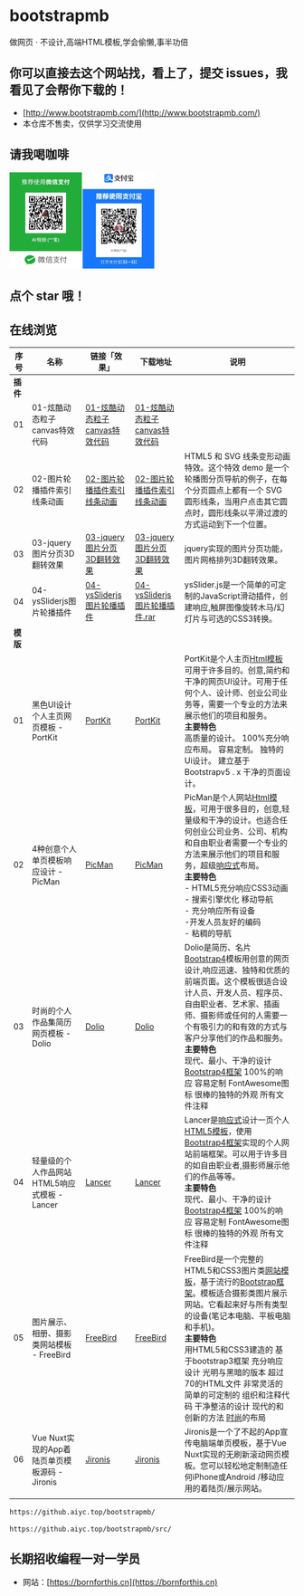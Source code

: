 # bootstrapmb
做网页 · 不设计,高端HTML模板,学会偷懒,事半功倍

## 你可以直接去这个网站找，看上了，提交 issues，我看见了会帮你下载的！

- [http://www.bootstrapmb.com/](http://www.bootstrapmb.com/)
- 本仓库不售卖，仅供学习交流使用

## 请我喝咖啡

<img src="./README.assets/image-20221120111532262.png" alt="image-20221120111532262" style="zoom:25%;" />





## 点个 star 哦！



## 在线浏览

| 序号     | 名称                                          | 链接「效果」                                                 | 下载地址                                                     | 说明                                                         |
| -------- | --------------------------------------------- | ------------------------------------------------------------ | ------------------------------------------------------------ | ------------------------------------------------------------ |
| **插件** |                                               |                                                              |                                                              |                                                              |
| 01       | 01-炫酷动态粒子canvas特效代码                 | [01-炫酷动态粒子canvas特效代码](https://github.aiyc.top/bootstrapmb/01-炫酷动态粒子canvas特效代码/demo) | [01-炫酷动态粒子canvas特效代码](https://github.aiyc.top/bootstrapmb/src/01-%E7%82%AB%E9%85%B7%E5%8A%A8%E6%80%81%E7%B2%92%E5%AD%90canvas%E7%89%B9%E6%95%88%E4%BB%A3%E7%A0%81.rar) |                                                              |
| 02       | 02-图片轮播插件索引线条动画                   | [02-图片轮播插件索引线条动画](https://github.aiyc.top/bootstrapmb/02-图片轮播插件索引线条动画) | [02-图片轮播插件索引线条动画](https://github.aiyc.top/bootstrapmb/src/02-图片轮播插件索引线条动画.rar) | HTML5 和 SVG 线条变形动画特效。这个特效 demo 是一个轮播图分页导航的例子，在每个分页圆点上都有一个 SVG 圆形线条，当用户点击其它圆点时，圆形线条以平滑过渡的方式运动到下一个位置。 |
| 03       | 03-jquery图片分页3D翻转效果                   | [03-jquery图片分页3D翻转效果](https://github.aiyc.top/bootstrapmb/03-jquery图片分页3D翻转效果) | [03-jquery图片分页3D翻转效果](https://github.aiyc.top/bootstrapmb/src/03-jquery图片分页3D翻转效果.zip) | jquery实现的图片分页功能，图片网格排列3D翻转效果。           |
| 04       | 04-ysSliderjs图片轮播插件                     | [04-ysSliderjs图片轮播插件](https://github.aiyc.top/bootstrapmb/04-ysSliderjs图片轮播插件) | [04-ysSliderjs图片轮播插件.rar](https://github.aiyc.top/bootstrapmb/src/04-ysSliderjs图片轮播插件.rar) | ysSlider.js是一个简单的可定制的JavaScript滑动插件，创建响应,触屏图像旋转木马/幻灯片与可选的CSS3转换。 |
| **模版** |                                               |                                                              |                                                              |                                                              |
| 01       | 黑色UI设计个人主页网页模板 - PortKit          | [PortKit](https://github.aiyc.top/bootstrapmb/muban/PortKit/PortKit/) | [PortKit](https://github.aiyc.top/bootstrapmb/muban/PortKit/PortKit.rar) | PortKit是个人主页[Html模板](http://www.bootstrapmb.com/tag/htmlmoban)可用于许多目的。创意,简约和干净的网页UI设计。可用于任何个人、设计师、创业公司业务等，需要一个专业的方法来展示他们的项目和服务。<br />**主要特色**<br />高质量的设计。 100%充分响应布局。 容易定制。 独特的Ui设计。 建立基于Bootstrapv5 . x 干净的页面设计。 |
| 02       | 4种创意个人单页模板响应设计 - PicMan          | [PicMan](https://github.aiyc.top/bootstrapmb/muban/PicMan/PicMan) | [PicMan](https://github.aiyc.top/bootstrapmb/muban/PicMan/PicMan.rar) | PicMan是个人网站[Html模板](http://www.bootstrapmb.com/tag/htmlmoban)，可用于很多目的，创意,轻量级和干净的设计。也适合任何创业公司业务、公司、机构和自由职业者需要一个专业的方法来展示他们的项目和服务，超级[响应式](http://www.bootstrapmb.com/tag/xiangyingshi)布局。<br />**主要特色**<br />- HTML5充分响应CSS3动画 <br />- 搜索引擎优化 移动导航 <br />- 充分响应所有设备 <br />-开发人员友好的编码 <br />- 粘稠的导航 |
| 03       | 时尚的个人作品集简历网页模板 - Dolio          | [Dolio](https://github.aiyc.top/bootstrapmb/muban/Dolio/Dolio) | [Dolio](https://github.aiyc.top/bootstrapmb/muban/Dolio/Dolio.rar) | Dolio是简历、名片[Bootstrap4](http://www.bootstrapmb.com/tag/bootstrap4)模板用创意的网页设计,响应迅速、独特和优质的前端页面。这个模板很适合设计人员、开发人员、程序员、自由职业者、艺术家、插画师、摄影师或任何的人需要一个有吸引力的和有效的方式与客户分享他们的作品和服务。<br />**主要特色**<br />现代、最小、干净的设计 [Bootstrap4框架](http://www.bootstrapmb.com/tag/bootstrap4kuangjia) 100%的响应 容易定制 FontAwesome图标 很棒的独特的外观 所有文件注释 |
| 04       | 轻量级的个人作品网站HTML5响应式模板 - Lancer  | [Lancer](https://github.aiyc.top/bootstrapmb/muban/Lancer/Lancer) | [Lancer](https://github.aiyc.top/bootstrapmb/muban/Lancer/Lancer.rar) | Lancer是[响应式](http://www.bootstrapmb.com/tag/xiangyingshi)设计一页个人[HTML5模板](http://www.bootstrapmb.com/tag/html5moban)，使用[Bootstrap4框架](http://www.bootstrapmb.com/tag/bootstrap4kuangjia)实现的个人网站前端框架。可以用于许多目的如自由职业者,摄影师展示他们的作品等等。<br />**主要特色**<br />现代、最小、干净的设计 [Bootstrap4框架](http://www.bootstrapmb.com/tag/bootstrap4kuangjia) 100%的响应 容易定制 FontAwesome图标 很棒的独特的外观 所有文件注释 |
| 05       | 图片展示、相册、摄影类网站模板 - FreeBird     | [FreeBird](https://github.aiyc.top/bootstrapmb/muban/FreeBird/FreeBird) | [FreeBird](https://github.aiyc.top/bootstrapmb/muban/FreeBird/FreeBird.rar) | FreeBird是一个完整的HTML5和CSS3图片类[网站模板](http://www.bootstrapmb.com/tag/wangzhanmoban)，基于流行的[Bootstrap框架](http://www.bootstrapmb.com/tag/bootstrapkuangjia)。模板适合摄影类图片展示网站。它看起来好与所有类型的设备(笔记本电脑、平板电脑和手机)。<br />**主要特色**<br />用HTML5和CSS3建造的 基于bootstrap3框架 充分响应设计 光明与黑暗的版本 超过70的HTML文件 非常灵活的 简单的可定制的 组织和注释代码 干净整洁的设计 现代的和创新的方法 [时尚](http://www.bootstrapmb.com/tag/shishang)的布局 |
| 06       | Vue Nuxt实现的App着陆页单页模板源码 - Jironis | [Jironis](http://www.bootstrapmb.com/item/9407/preview)      | [Jironis](https://github.aiyc.top/bootstrapmb/muban/Jironis/Jironis.rar) | Jironis是一个了不起的App宣传电脑端单页模板，基于Vue Nuxt实现的无刷新滚动网页模板。您可以轻松地定制制造任何iPhone或Android /移动应用的着陆页/展示网站。 |
|          |                                               |                                                              |                                                              |                                                              |

```url
https://github.aiyc.top/bootstrapmb/
```

```url
https://github.aiyc.top/bootstrapmb/src/
```





## 长期招收编程一对一学员

- 网站：[https://bornforthis.cn](https://bornforthis.cn)

